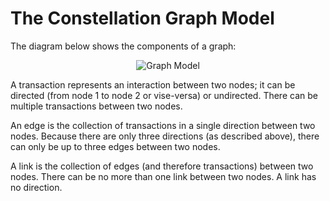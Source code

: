 # The Constellation Graph Model

The diagram below shows the components of a graph:

<div style="text-align: center">

![Graph Model](resources/graph-model.png)

</div>

A transaction represents an interaction between two nodes; it can be
directed (from node 1 to node 2 or vise-versa) or undirected. There can
be multiple transactions between two nodes.

An edge is the collection of transactions in a single direction between
two nodes. Because there are only three directions (as described above),
there can only be up to three edges between two nodes.

A link is the collection of edges (and therefore transactions) between
two nodes. There can be no more than one link between two nodes. A link
has no direction.
